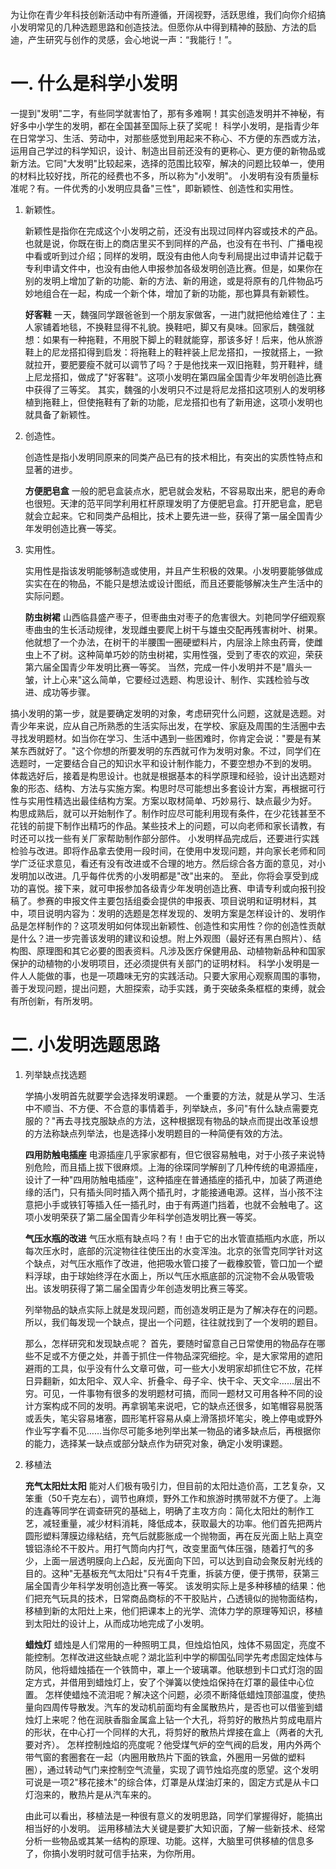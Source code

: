 为让你在青少年科技创新活动中有所遵循，开阔视野，活跃思维，我们向你介绍搞小发明常见的几种选题思路和创造技法。但愿你从中得到精神的鼓励、方法的启迪，产生研究与创作的灵感，会心地说一声：“我能行！”。

一. 什么是科学小发明
==================

一提到"发明"二字，有些同学就害怕了，那有多难啊！其实创造发明并不神秘，有好多中小学生的发明，都在全国甚至国际上获了奖呢！
科学小发明，是指青少年在日常学习、生活、劳动中，对那些感觉到用起来不称心、不方便的东西或方法，运用自己学过的科学知识，设计、制造出目前还没有的更称心、更方便的新物品或新方法。它同"大发明"比较起来，选择的范围比较窄，解决的问题比较单一，使用的材料比较好找，所花的经费也不多，所以称为"小发明"。
小发明有没有质量标准呢？有。一件优秀的小发明应具备"三性"，即新颖性、创造性和实用性。

1. 新颖性。

    新颖性是指你在完成这个小发明之前，还没有出现过同样内容或技术的产品。也就是说，你既在街上的商店里买不到同样的产品，也没有在书刊、广播电视中看或听到过介绍；同样的发明，既没有由他人向专利局提出过申请并记载于专利申请文件中，也没有由他人申报参加各级发明创造比赛。但是，如果你在别的发明上增加了新的功能、新的方法、新的用途，或是将原有的几件物品巧妙地组合在一起，构成一个新个体，增加了新的功能，那也算具有新颖性。

    **好客鞋**
    一天，魏强同学跟爸爸到一个朋友家做客，一进门就把他给难住了：主人家铺着地毯，不换鞋显得不礼貌。换鞋吧，脚又有臭味。回家后，魏强就想：如果有一种拖鞋，不用脱下脚上的鞋就能穿，那该多好！后来，他从旅游鞋上的尼龙搭扣得到启发：将拖鞋上的鞋袢装上尼龙搭扣，一按就搭上，一掀就拉开，要肥要瘦不就可以调节了吗？于是他找来一双旧拖鞋，剪开鞋袢，缝上尼龙搭扣，做成了"好客鞋"。这项小发明在第四届全国青少年发明创造比赛中获得了三等奖。
    其实，魏强的小发明只不过是将尼龙搭扣这项别人的发明移植到拖鞋上，但使拖鞋有了新的功能，尼龙搭扣也有了新用途，这项小发明也就具备了新颖性。

2. 创造性。

    创造性是指小发明同原来的同类产品已有的技术相比，有突出的实质性特点和显著的进步。

    **方便肥皂盒**
    一般的肥皂盒装点水，肥皂就会发粘，不容易取出来，肥皂的寿命也很短。天津的范平同学利用杠杆原理发明了方便肥皂盒。打开肥皂盒，肥皂就会立起来。它和同类产品相比，技术上要先进一些，获得了第一届全国青少年发明创造比赛一等奖。

3. 实用性。

    实用性是指该发明能够制造或使用，并且产生积极的效果。小发明要能够做成实实在在的物品，不能只是想法或设计图纸，而且还要能够解决生产生活中的实际问题。

    **防虫树裙**
    山西临县盛产枣子，但枣曲虫对枣子的危害很大。刘艳同学仔细观察枣曲虫的生长活动规律，发现雌虫要爬上树干与雄虫交配再残害树叶、树果。他就想了一个办法，在树干的半腰围一圈硬塑料片，内层涂上除虫药膏，使雌虫上不了树。这种简单巧妙的防虫树裙，实用性强，受到了枣农的欢迎，荣获第六届全国青少年发明比赛一等奖。
    当然，完成一件小发明并不是"眉头一皱，计上心来"这么简单，它要经过选题、构思设计、制作、实践检验与改进、成功等步骤。

搞小发明的第一步，就是要确定发明的对象，考虑研究什么问题，这就是选题。对青少年来说，应从自己所熟悉的生活实际出发，在学校、家庭及周围的生活圈中去寻找发明题材。如当你在学习、生活中遇到一些困难时，你肯定会说："要是有某某东西就好了。"这个你想的所要发明的东西就可作为发明对象。不过，同学们在选题时，一定要结合自己的知识水平和设计制作能力，不要空想办不到的发明。
体裁选好后，接着是构思设计。也就是根据基本的科学原理和经验，设计出选题对象的形态、结构、方法与实施方案。构思时尽可能想出多套设计方案，再根据可行性与实用性精选出最佳结构方案。方案以取材简单、巧妙易行、缺点最少为好。
构思成熟后，就可以开始制作了。制作时应尽可能利用现有条件，在少花钱甚至不花钱的前提下制作出精巧的作品。某些技术上的问题，可以向老师和家长请教，有时还可以找一些有关厂家帮助制作部分部件。
小发明样品完成后，还要进行实践检验与改进。即将作品拿去使用一段时间，在使用中发现问题，并向家长老师和同学广泛征求意见，看还有没有改进或不合理的地方。然后综合各方面的意见，对小发明加以改进。几乎每件优秀的小发明都是"改"出来的。
至此，你将会享受到成功的喜悦。接下来，就可申报参加各级青少年发明创造比赛、申请专利或向报刊投稿了。参赛的申报文件主要包括组委会提供的申报表、项目说明和证明材料，其中，项目说明内容为：发明的选题是怎样发现的、发明方案是怎样设计的、发明作品是怎样制作的？这项发明如何体现出新颖性、创造性和实用性？你的创造性贡献是什么？进一步完善该发明的建议和设想。附上外观图（最好还有黑白照片）、结构图、原理图和其它必要的图表资料。凡涉及医疗保健用品、动植物新品种和国家保护的动植物的小发明项目，还必须提供有关部门的证明材料。
科学小发明是一件人人能做的事，也是一项趣味无穷的实践活动。只要大家用心观察周围的事物，善于发现问题，提出问题，大胆探索，动手实践，勇于突破条条框框的束缚，就会有所创新，有所发明。

二. 小发明选题思路
================

1. 列举缺点找选题

    学搞小发明首先就要学会选择发明课题。
    一个重要的方法，就是从学习、生活中不顺当、不方便、不合意的事情着手，列举缺点，多问"有什么缺点需要克服的？"再去寻找克服缺点的方法，这种根据现有物品的缺点而提出改革设想的方法称缺点列举法，也是选择小发明题目的一种简便有效的方法。

    **四用防触电插座**
    电源插座几乎家家都有，但它很容易触电，对于小孩子来说特别危险，而且插上拔下很麻烦。上海的徐琛同学解剖了几种传统的电源插座，设计了一种"四用防触电插座"，这种插座在普通插座的插孔中，加装了两道绝缘的活门，只有插头同时插入两个插孔时，才能接通电源。这样，当小孩不注意把小手或铁钉等插入任一插孔时，由于有两道门挡着，也就不会触电了。这项小发明荣获了第二届全国青少年科学创造发明比赛一等奖。

    **气压水瓶的改进**
    气压水瓶有缺点吗？有！由于它的出水管直插瓶内水底，所以每次压水时，底部的沉淀物往往使压出的水变浑浊。北京的张雪克同学针对这个缺点，对气压水瓶作了改进，他把吸水管口接了一截橡胶管，管口加一个塑料浮球，由于球始终浮在水面上，所以气压水瓶底部的沉淀物不会从吸管吸出。该发明获得了第二届全国青少年创造发明比赛三等奖。

    列举物品的缺点实际上就是发现问题，而创造发明正是为了解决存在的问题。所以，我们每发现一个缺点，提出一个问题，往往就找到了一个发明的题目。

    那么，怎样研究和发现缺点呢？
    首先，要随时留意自己日常使用的物品存在哪些不足或不方便之处，并善于抓住一件物品深究细挖。伞，是大家常用的遮阳避雨的工具，似乎没有什么文章可做，可一些大小发明家却抓住它不放，花样日异翻新，如太阳伞、双人伞、折叠伞、母子伞、快干伞、天文伞……层出不穷。可见，一件事物有很多的发明题材可搞，而同一题材又可用各种不同的设计方案构成不同的发明。再拿钢笔来说吧，它的缺点还很多，如笔帽容易脱落或丢失，笔尖容易堵塞，圆形笔杆容易从桌上滑落损坏笔尖，晚上停电或野外作业写字看不见……当你尽可能多地列举出某一物品的诸多缺点后，再根据你的能力，选择某一缺点或部分缺点作为研究对象，确定小发明课题。

2. 移植法

    **充气太阳灶太阳**
    能对人们极有吸引力，但目前的太阳灶造价高，工艺复杂，又笨重（50千克左右），调节也麻烦，野外工作和旅游时携带就不方便了。上海的连鑫等同学在调查研究的基础上，明确了主攻方向：简化太阳灶的制作工艺，减轻重量，减少材料消耗，降低成本，获取最大的功率。他们首先把两片圆形塑料薄膜边缘粘结，充气后就膨胀成一个抛物面，再在反光面上贴上真空镀铝涤纶不干胶片。用打气筒向内打气，改变里面气体压强，随着打气的多少，上面一层透明膜向上凸起，反光面向下凹，可以达到自动会聚反射光线的目的。这种"无基板充气太阳灶"只有4千克重，拆装方便，便于携带，获第三届全国青少年科学发明创造比赛一等奖。
    该发明实际上是多种移植的结果：他们把充气玩具的技术，日常商品商标的不干胶贴片，凸透镜似的抛物面结构，移植到新的太阳灶上来，他们把课本上的光学、流体力学的原理等知识，移植到太阳灶的设计上，从而成功地完成了小发明。

    **蜡烛灯**
    蜡烛是人们常用的一种照明工具，但烛焰怕风，烛体不易固定，亮度不能控制。怎样改进这些缺点呢？湖北监利中学的柳国弘同学先考虑固定烛体与防风，他将蜡烛插在一个铁筒中，罩上一个玻璃罩。他联想到卡口式灯泡的固定方式，并借用到蜡烛灯上，安了个弹簧以使烛焰保持在灯罩的最佳中心位置。
    怎样使蜡烛不流泪呢？解决这个问题，必须不断降低蜡烛顶部温度，使热量向四周传导散发。汽车的发动机前面均有金属散热片，是否也可以借鉴到蜡烛灯上来呢？他在润肤香脂金属盒上钻一个大孔，将剪好的散热片剪成电扇片的形状，在中心打一个同样的大孔，将剪好的散热片焊接在盒上（两者的大孔要对齐）。
    怎样控制烛焰的亮度呢？他受煤气炉的空气阀的启发，用内外两个带气窗的套圈套在一起（内圈用散热片下面的铁盒，外圈用一另做的塑料圈），通过转动气门来控制空气流量，实现了调节烛焰亮度的愿望。这个发明可说是一项2"移花接木"的综合体，灯罩是从煤油灯来的，固定方式是从卡口灯泡来的，散热片是从汽车来的。

    由此可以看出，移植法是一种很有意义的发明思路，同学们掌握得好，能搞出相当好的小发明。
    运用移植法大关键是要扩大知识面，了解一些新技术、经常分析一些物品或其某一结构的原理、功能。这样，大脑里可供移植的信息多了，你搞小发明时就可信手拈来，为你所用。
